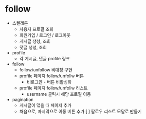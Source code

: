 # follow
* 스켈레톤
  * 사용자 프로필 조회
  * 회원가입 / 로그인 / 로그아웃
  * 게시글 생성, 조회
  * 댓글 생성, 조회
* profile
  * 각 게시글, 댓글 profile 링크
* follow
  * follow/unfollow 비대칭 구현
  * profile 페이지 follow/unfollw 버튼
    * 비로그인 - 버튼 비활성화
  * profile 페이지 follow/unfollw 리스트
    * username 클릭시 해당 프로필 이동
* pagination
  * 게시글이 많을 때 페이지 추가
  * 처음으로, 마지막으로 이동 버튼 추가
[ ] 팔로우 리스트 모달로 만들기